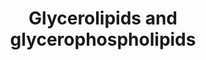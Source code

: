 ---
annotations:
- id: PW:0000354
  parent: classic metabolic pathway
  type: Pathway Ontology
  value: glycerophospholipid metabolic pathway
- id: PW:0001156
  parent: classic metabolic pathway
  type: Pathway Ontology
  value: glycerolipid metabolic pathway
authors:
- Kozo2
description: test of copy upload of WP4345
last-edited: 2022-12-10
organisms:
- Mus musculus
redirect_from:
- /index.php/Pathway:WP5296
- /instance/WP5296
- /instance/WP5296_rr124404
revision: r124404
schema-jsonld:
- '@context': https://schema.org/
  '@id': https://wikipathways.github.io/pathways/WP5296.html
  '@type': Dataset
  creator:
    '@type': Organization
    name: WikiPathways
  description: test of copy upload of WP4345
  keywords:
  - 1-acyl-LPA
  - 1-acyl-LPC
  - 1-acyl-PE
  - 2-acyl-PA
  - Acyl-CoA
  - Agpat4
  - Agpat6
  - CDP-Choline
  - CDP-DAG
  - CDP-Etn
  - CL
  - Cdipt
  - Cds1
  - Chkb
  - Choline
  - Choline-P
  - Chpt1
  - CoA
  - CoA(16:0)
  - CoA(18:0)
  - CoA(20:0)
  - Crls1
  - DAG
  - Dgat1
  - Dgat2
  - Dgkz
  - Etn
  - Etn-P
  - Etnk1
  - Glycerol-3-P
  - Gpam
  - LPC
  - LPE
  - LPG
  - LPI
  - LPS
  - PA
  - PC
  - PE
  - PE-Me
  - PE-Me2
  - PG
  - PGP
  - PI
  - PPap2a
  - PS
  - Pcyt1a
  - Pcyt2
  - Pemt
  - Pisd
  - Pla2g1b
  - Pld1
  - Pnpla2
  - Pnpla3
  - Ptdss1
  - Ptdss2
  - TAG
  license: CC0
  name: Glycerolipids and glycerophospholipids
seo: CreativeWork
title: Glycerolipids and glycerophospholipids
wpid: WP5296
---